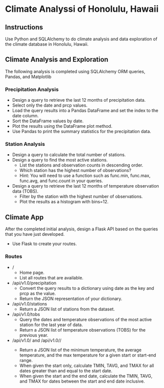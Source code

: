 # Climate Analyssi of Honolulu, Hawaii

## Instructions
Use Python and SQLAlchemy to do climate analysis and data exploration of the climate database in Honolulu, Hawaii. 

## Climate Analysis and Exploration
The following analysis is completed using SQLAlchemy ORM queries, Pandas, and Matplotlib

### Precipitation Analysis
* Design a query to retrieve the last 12 months of precipitation data.
* Select only the date and prcp values.
* Load the query results into a Pandas DataFrame and set the index to the date column.
* Sort the DataFrame values by date.
* Plot the results using the DataFrame plot method.
* Use Pandas to print the summary statistics for the precipitation data.

### Station Analysis
* Design a query to calculate the total number of stations.
* Design a query to find the most active stations.
  * List the stations and observation counts in descending order.
  * Which station has the highest number of observations?
  * Hint: You will need to use a function such as func.min, func.max, func.avg, and func.count in your queries.
* Design a query to retrieve the last 12 months of temperature observation data (TOBS).
  * Filter by the station with the highest number of observations.
  * Plot the results as a histogram with bins=12.

## Climate App
After the completed initial analysis, design a Flask API based on the queries that you have just developed.
* Use Flask to create your routes.

### Routes
* /
  * Home page.
  * List all routes that are available.
* /api/v1.0/precipitation
  * Convert the query results to a dictionary using date as the key and prcp as the value.
  * Return the JSON representation of your dictionary.
* /api/v1.0/stations
  * Return a JSON list of stations from the dataset.
* /api/v1.0/tobs
  * Query the dates and temperature observations of the most active station for the last year of data.
  * Return a JSON list of temperature observations (TOBS) for the previous year.
* /api/v1.0/<start> and /api/v1.0/<start>/<end>
  * Return a JSON list of the minimum temperature, the average temperature, and the max temperature for a given start or start-end range.
  * When given the start only, calculate TMIN, TAVG, and TMAX for all dates greater than and equal to the start date.
  * When given the start and the end date, calculate the TMIN, TAVG, and TMAX for dates between the start and end date inclusive.

